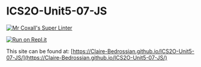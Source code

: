 # ICS2O-Unit5-07-JS

[![Mr Coxall's Super Linter](https://github.com/Claire-Bedrossian/ICS2O-Unit5-07-JS/workflows/Mr%20Coxall's%20Super%20Linter/badge.svg)](https://github.com/Claire-Bedrossian/ICS2O-Unit5-07-JS/actions)

[![Run on Repl.it](https://repl.it/badge/github/Claire-Bedrossian/ICS2O-Unit5-07-JS)](https://repl.it/github/Claire-Bedrossian/ICS2O-Unit5-07-JS)

This site can be found at: [https://Claire-Bedrossian.github.io/ICS2O-Unit5-07-JS/](https://Claire-Bedrossian.github.io/ICS2O-Unit5-07-JS/)

